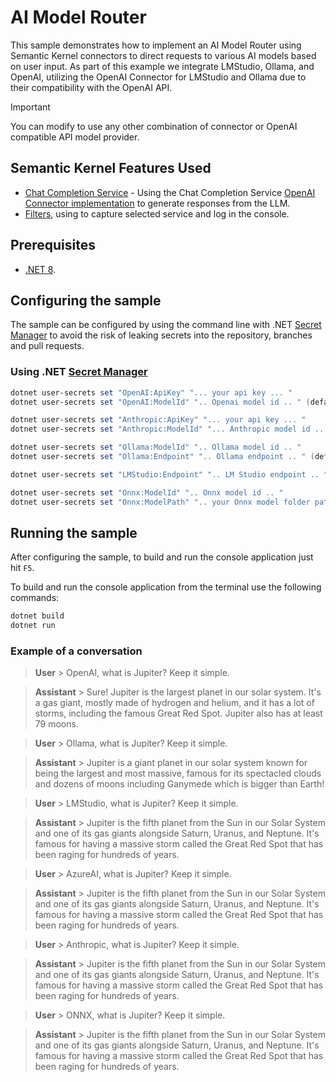 # AI Model Router

This sample demonstrates how to implement an AI Model Router using Semantic Kernel connectors to direct requests to various AI models based on user input. As part of this example we integrate LMStudio, Ollama, and OpenAI, utilizing the OpenAI Connector for LMStudio and Ollama due to their compatibility with the OpenAI API.

> [!IMPORTANT]
> You can modify to use any other combination of connector or OpenAI compatible API model provider.

## Semantic Kernel Features Used

- [Chat Completion Service](https://github.com/microsoft/semantic-kernel/blob/main/dotnet/src/SemanticKernel.Abstractions/AI/ChatCompletion/IChatCompletionService.cs) - Using the Chat Completion Service [OpenAI Connector implementation](https://github.com/microsoft/semantic-kernel/blob/main/dotnet/src/Connectors/Connectors.OpenAI/ChatCompletion/OpenAIChatCompletionService.cs) to generate responses from the LLM.
- [Filters](https://github.com/microsoft/semantic-kernel/blob/main/dotnet/src/SemanticKernel.Abstractions/AI/ChatCompletion/IChatCompletionService.cs), using to capture selected service and log in the console.

## Prerequisites

- [.NET 8](https://dotnet.microsoft.com/download/dotnet/8.0).

## Configuring the sample

The sample can be configured by using the command line with .NET [Secret Manager](https://learn.microsoft.com/en-us/aspnet/core/security/app-secrets) to avoid the risk of leaking secrets into the repository, branches and pull requests.

### Using .NET [Secret Manager](https://learn.microsoft.com/en-us/aspnet/core/security/app-secrets)

```powershell
dotnet user-secrets set "OpenAI:ApiKey" "... your api key ... "
dotnet user-secrets set "OpenAI:ModelId" ".. Openai model id .. " (default: gpt-4o)

dotnet user-secrets set "Anthropic:ApiKey" "... your api key ... "
dotnet user-secrets set "Anthropic:ModelId" "... Anthropic model id .. " (default: claude-3-5-sonnet-20240620)

dotnet user-secrets set "Ollama:ModelId" ".. Ollama model id .. "
dotnet user-secrets set "Ollama:Endpoint" ".. Ollama endpoint .. " (default: http://localhost:11434)

dotnet user-secrets set "LMStudio:Endpoint" ".. LM Studio endpoint .. " (default: http://localhost:1234)

dotnet user-secrets set "Onnx:ModelId" ".. Onnx model id .. "
dotnet user-secrets set "Onnx:ModelPath" ".. your Onnx model folder path .."
```

## Running the sample

After configuring the sample, to build and run the console application just hit `F5`.

To build and run the console application from the terminal use the following commands:

```powershell
dotnet build
dotnet run
```

### Example of a conversation

> **User** > OpenAI, what is Jupiter? Keep it simple.

> **Assistant** > Sure! Jupiter is the largest planet in our solar system. It's a gas giant, mostly made of hydrogen and helium, and it has a lot of storms, including the famous Great Red Spot. Jupiter also has at least 79 moons.

> **User** > Ollama, what is Jupiter? Keep it simple.

> **Assistant** > Jupiter is a giant planet in our solar system known for being the largest and most massive, famous for its spectacled clouds and dozens of moons including Ganymede which is bigger than Earth!

> **User** > LMStudio, what is Jupiter? Keep it simple.

> **Assistant** > Jupiter is the fifth planet from the Sun in our Solar System and one of its gas giants alongside Saturn, Uranus, and Neptune. It's famous for having a massive storm called the Great Red Spot that has been raging for hundreds of years.

> **User** > AzureAI, what is Jupiter? Keep it simple.

> **Assistant** > Jupiter is the fifth planet from the Sun in our Solar System and one of its gas giants alongside Saturn, Uranus, and Neptune. It's famous for having a massive storm called the Great Red Spot that has been raging for hundreds of years.

> **User** > Anthropic, what is Jupiter? Keep it simple.

> **Assistant** > Jupiter is the fifth planet from the Sun in our Solar System and one of its gas giants alongside Saturn, Uranus, and Neptune. It's famous for having a massive storm called the Great Red Spot that has been raging for hundreds of years.

> **User** > ONNX, what is Jupiter? Keep it simple.

> **Assistant** > Jupiter is the fifth planet from the Sun in our Solar System and one of its gas giants alongside Saturn, Uranus, and Neptune. It's famous for having a massive storm called the Great Red Spot that has been raging for hundreds of years.
